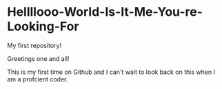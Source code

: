 # Hellllooo-World-Is-It-Me-You-re-Looking-For

My first repository!

Greetings one and all!

This is my first time on Github and I can't wait to look back on this when I am a profcient coder.
